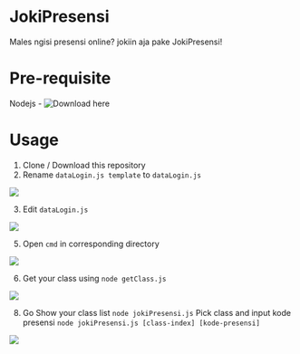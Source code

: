 # JokiPresensi
 Males ngisi presensi online? jokiin aja pake JokiPresensi!

# Pre-requisite
 Nodejs - ![Download here](https://nodejs.org/en/download/)

# Usage
 1. Clone / Download this repository
 2. Rename `dataLogin.js template` to `dataLogin.js`
 
   ![](https://media.giphy.com/media/8Dthd4bwx68GHeqHjI/giphy.gif)
  
 3. Edit `dataLogin.js`
 
   ![](https://media.giphy.com/media/vmLNgCZxHnxPcuclI9/giphy.gif)
  
 5. Open `cmd` in corresponding directory
 
   ![](https://media.giphy.com/media/AkNCwl65PbTnAG6Wr2/giphy.gif)
  
 6. Get your class using `node getClass.js`
 
  ![](https://media.giphy.com/media/N9B0I1WLNPXZxNDB6U/giphy.gif)
 
 8. Go
  Show your class list `node jokiPresensi.js`
  Pick class and input kode presensi `node jokiPresensi.js [class-index] [kode-presensi]`
  
   ![](https://media.giphy.com/media/AkNCwl65PbTnAG6Wr2/giphy.gif)
